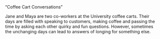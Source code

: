 “Coffee Cart Conversations”

Jane and Maya are two co-workers at the University coffee carts. Their days are filled with speaking to customers, 
making coffee and passing the time by asking each other quirky and fun questions. However, sometimes the 
unchanging days can lead to answers of longing for something else. 

